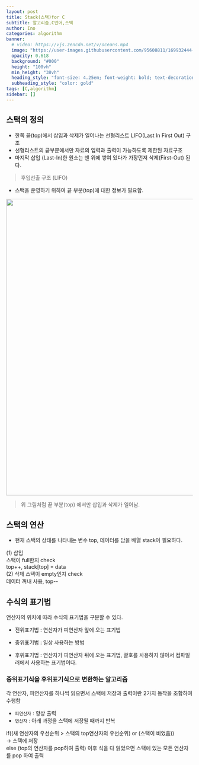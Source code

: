 ```yaml
---
layout: post
title: Stack(스택)for C
subtitle: 알고리즘,C언어,스택
author: Ino
categories: algorithm
banner:
  # video: https://vjs.zencdn.net/v/oceans.mp4
  image: "https://user-images.githubusercontent.com/95608811/169932444-32124c9a-4013-4864-acf7-59a3db654886.png"
  opacity: 0.618
  background: "#000"
  height: "100vh"
  min_height: "38vh"
  heading_style: "font-size: 4.25em; font-weight: bold; text-decoration: underline"
  subheading_style: "color: gold"
tags: [C,algorithm]
sidebar: []
---
```


## 스택의 정의    
- 한쪽 끝(top)에서 삽입과 삭제가 일어나는 선형리스트
LIFO(Last In First Out) 구조    
- 선형리스트의 긑부분에서만 자료의 입력과 출력이 가능하도록 제한된 자료구조
- 마지막 삽입 (Last-In)한 원소는 맨 위에 쌓여 있다가 가장먼저 삭제(First-Out) 된다.   
> 후입선출 구조 (LIFO)      
- 스택을 운영하기 위하여 끝 부분(top)에 대한 정보가 필요함.    

<img src="https://user-images.githubusercontent.com/95608811/173239877-8cfb6ccb-55de-4376-804e-a2efea200fe4.png" width="800px">

> 위 그림처럼 끝 부분(top) 에서만 삽입과 삭제가 일어남.     


## 스택의 연산    
- 현재 스택의 상태를 나타내는 변수 top, 데이터를 담을 배열 stack이 필요하다.    

(1) 삽입    
스택이 full한지 check     
top++, stack[top] = data    
(2) 삭제
스택이 empty인지 check    
데이터 꺼내 사용, top--     


## 수식의 표기법
연산자의 위치에 따라 수식의 표기법을 구분할 수 있다.    

- 전위표기법 : 연산자가 피연산자 앞에 오는 표기법     

- 중위표기법 : 일상 사용하는 방법     

- 후위표기법 : 연산자가 피연산자 뒤에 오는 표기법, 괄호를 사용하지 않아서 컴파일러에서 사용하는 표기법이다.     

### 중위표기식을 후위표기식으로 변환하는 알고리즘     

각 연산자, 피연산자를 하나씩 읽으면서 스택에 저장과 출력이란 2가지 동작을 조합하여 수행함     

- `피연산자` : 항상 출력   
- `연산자` : 아래 과정을 스택에 저장될 때까지 반복    


if((새 연산자의 우선순위 > 스택의 top연산자의 우선순위) or (스택이 비었음))   
->  스택에 저장     
else (top의 연산자를 pop하여 출력)
이후 식을 다 읽었으면 스택에 있는 모든 연산자를 pop 하여 출력     


